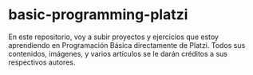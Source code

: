 # basic-programming-platzi

En este repositorio, voy a subir proyectos y ejercicios que estoy aprendiendo en Programación Básica directamente de Platzi. Todos sus contenidos, imágenes, y varios artículos se le darán créditos a sus respectivos autores.